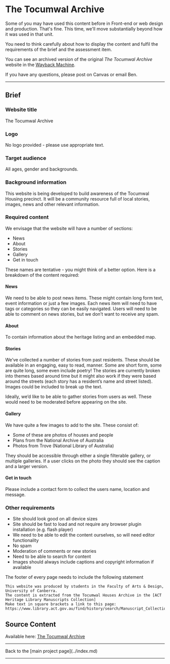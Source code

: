 # The Tocumwal Archive
Some of you may have used this content before in Front-end or web design and production. That's fine. This time, we'll move substantially beyond how it was used in that unit. 

You need to think carefully about how to display the content and fulfil the requirements of the brief and the assessment item. 

You can see an archived version of the original *The Tocumwal Archive* website in the [Wayback Machine](https://web.archive.org/web/20170217114229/http://thetocumwalarchive.photoaccess.org.au/). 

If you have any questions, please post on Canvas or email Ben. 

<hr>

## Brief

### Website title 
The Tocumwal Archive

### Logo
No logo provided - please use appropriate text.

### Target audience
All ages, gender and backgrounds. 

### Background information
This website is being developed to build awareness of the Tocumwal Housing precinct. It will be a community resource full of local stories, images, news and other relevant information. 

### Required content
We envisage that the website will have a number of sections:

*   News
*   About
*   Stories
*   Gallery
*   Get in touch

These names are tentative - you might think of a better option. Here is a breakdown of the content required:

#### News
We need to be able to post news items. These might contain long form text, event information or just a few images. Each news item will need to have tags or categories so they can be easily navigated. Users will need to be able to comment on news stories, but we don’t want to receive any spam. 

#### About
To contain information about the heritage listing and an embedded map. 

#### Stories
We’ve collected a number of stories from past residents. These should be available in an engaging, easy to read, manner. Some are short form, some are quite long, some even include poetry! The stories are currently broken into themes based around time but it might also work if they were based around the streets (each story has a resident’s name and street listed). Images could be included to break up the text. 

Ideally, we’d like to be able to gather stories from users as well. These would need to be moderated before appearing on the site. 

#### Gallery
We have quite a few images to add to the site. These consist of:
*   Some of these are photos of houses and people
*   Plans from the National Archive of Australia
*   Photos from Trove (National Library of Australia)

They should be accessible through either a single filterable gallery, or multiple galleries. If a user clicks on the photo they should see the caption and a larger version. 

#### Get in touch
Please include a contact form to collect the users name, location and message. 

### Other requirements
*   Site should look good on all device sizes
*   Site should be fast to load and not require any browser plugin installation (e.g. flash player)
*   We need to be able to edit the content ourselves, so will need editor functionality
*   No spam
*   Moderation of comments or new stories
*   Need to be able to search for content
*   Images should always include captions and copyright information if available

The footer of every page needs to include the following statement

```
This website was produced by students in the Faculty of Arts & Design, University of Canberra. 
The content is extracted from the Tocumwal Houses Archive in the [ACT Heritage Library Manuscripts Collection]
Make text in square brackets a link to this page: https://www.library.act.gov.au/find/history/search/Manuscript_Collections/hmss_0074_tocumwal_houses_archive
```
## Source Content
Available here: [The Tocumwal Archive](content/the-tocumwal-archive/)


<hr>
Back to the [main project page](../index.md)
<hr>